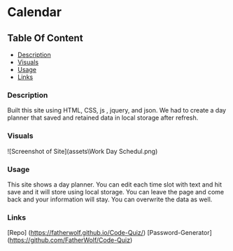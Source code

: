 # Calendar

## Table Of Content

- [Description](#Description)
- [Visuals](#Visuals)
- [Usage](#Usage)
- [Links](#Links)

### Description

Built this site using HTML, CSS, js , jquery, and json. We had to create a day planner that saved and retained data in local storage after refresh.

### Visuals

![Screenshot of Site](assets\Work Day Schedul.png)

### Usage

This site shows a day planner. You can edit each time slot with text and hit save and it will store using local storage. You can leave the page and come back and your information will stay. You can overwrite the data as well. 

### Links

[Repo] (https://fatherwolf.github.io/Code-Quiz/)
[Password-Generator] (https://github.com/FatherWolf/Code-Quiz)